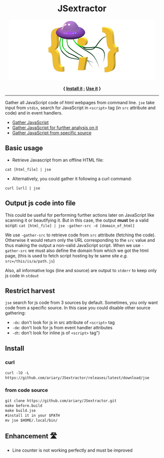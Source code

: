 <div align="center">
 <h1> JSextractor</h1>  
<img src="https://github.com/ariary/JSextractor/blob/main/img/jse-small.png">
  <p><strong>{ <a href="#install">Install it</a> ; <a href="#basic-usage">Use it</a> } </strong></p>
</div>

----

Gather all JavaScript code of html webpages from command line.
`jse` take input from `stdin`, search for JavaScript in `<script>` tag (in `src` attribute and code) and in event handlers.

* [Gather JavaScript](#basic-usage)
* [Gather JavaScript for further analysis on it](#output-js-code-into-file)
* [Gather JavaScript from specific source](#restrict-harvest)

## Basic usage

* Retrieve Javascript from an offline HTML file:
```shell
cat [html_file] | jse
```

* Alternatively, you could gather it following a curl command:
```shell
curl [url] | jse
```

## Output js code into file

This could be useful for performing further actions later on JavaScript  like scanning it or beautifying it. But in this case, the output **must** be a valid script:
`cat [html_file] | jse -gather-src -d [domain_of_html]`

We use  `-gather-src` to retrieve code from `src` attribute (fetching the code). Otherwise it would return only the URL corresponding to the `src` value and thus making the output a non-valid JavaScript script.
When we use `-gather-src` we must also define the domain from which we got the html page, (this is used to fetch script hosting by te same site *e.g.* `src=/this/is/a/path.js`)

Also, all informative logs (line and source) are output to `stderr` to keep only js code in `stdout`

## Restrict harvest

`jse` search for js code from 3 sources by default. Sometimes, you only want code from a specific source. In this case you could disable other source gathering:
* `-ds`: don't look for js in src attribute of `<script>` tag
* `-de`: don't look for js from event handler attributes
* `-dt`: don't look for inline js of `<script>` tag")


## Install

### curl

```
curl -lO -L https://github.com/ariary/JSextractor/releases/latest/download/jse
```

### from code source

```shell
git clone https://github.com/ariary/JSextractor.git
make before.build
make build.jse
#install it in your $PATH
mv jse $HOME/.local/bin/
```


## Enhancement 🛣️

* Line counter is not working perfectly and must be improved

